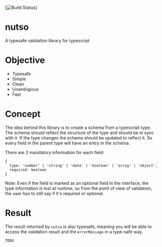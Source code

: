 [![Build Status](https://travis-ci.com/sowdri/nutso.svg?branch=master)]

# nutso

A typesafe validation library for typescript

# Objective

- Typesafe
- Simple
- Clean
- Unambigious
- Fast

# Concept

The idea behind this library is to create a schema from a typescript type. The schema should reflect the structure of the type and should be in sync with it. If the type changes the schema should be updated to reflect it. So every field in the parent type will have an entry in the schema.

There are 2 mandatory information for each field:

```
{
  type: 'number' | 'string' | 'date' | 'boolean' | 'array' | 'object',
  required: boolean
}
```

Note: Even if the field is marked as an optional field in the interface, the type information is lost at runtime, so from the point of view of validation, the user has to still say if it's required or optional.

# Result

The result returned by `nutso` is also typesafe, meaning you will be able to access the validation result and the `errorMessage` in a type-safe way.

```
TODO
```
